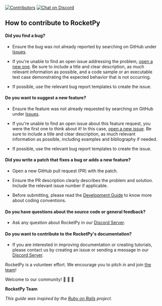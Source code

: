 [![Contributors](https://img.shields.io/github/contributors/Projeto-Jupiter/rocketpy)](https://github.com/Projeto-Jupiter/RocketPy/graphs/contributors)
[![Chat on Discord](https://img.shields.io/discord/765037887016140840?logo=discord)](https://discord.gg/b6xYnNh)

## How to contribute to RocketPy

#### **Did you find a bug?**

* Ensure the bug was not already reported by searching on GitHub under [Issues](https://github.com/Projeto-Jupiter/RocketPy/issues?q=is%3Aissue).

* If you're unable to find an open issue addressing the problem, [open a new one](https://github.com/Projeto-Jupiter/RocketPy/issues). Be sure to include a title and clear description, as much relevant information as possible, and a code sample or an executable test case demonstrating the expected behavior that is not occurring.

* If possible, use the relevant bug report templates to create the issue. 

#### **Do you want to suggest a new feature?**

* Ensure the feature was not already requested by searching on GitHub under [Issues](https://github.com/Projeto-Jupiter/RocketPy/issues?q=is%3Aissue+label%3Aenhancement).

* If you're unable to find an open issue about this feature request, you were the first one to think about it! In this case, [open a new issue](https://github.com/Projeto-Jupiter/RocketPy/issues). Be sure to include a title and clear description, as much relevant information as possible, including examples and bibliography if needed.

* If possible, use the relevant bug report templates to create the issue. 

#### **Did you write a patch that fixes a bug or adds a new feature?**

* Open a new GitHub pull request (PR) with the patch.

* Ensure the PR description clearly describes the problem and solution. Include the relevant issue number if applicable.

* Before submitting, please read the [Development Guide](https://docs.rocketpy.org/en/latest/development/index.html) to know more about coding conventions.

#### **Do you have questions about the source code or general feedback?**

* Ask any question about RocketPy in our [Discord Server](https://discord.gg/b6xYnNh).

#### **Do you want to contribute to the RocketPy's documentation?**

* If you are interested in improving documentation or creating tutorials, please contact us by creating an issue or sending a message in our [Discord Server](https://discord.gg/b6xYnNh).

RocketPy is a volunteer effort. We encourage you to pitch in and join [the team](https://github.com/Projeto-Jupiter/RocketPy/contributors)!

Welcome to our community! :rocket: :rocket: :rocket:

**RocketPy Team**

*This guide was inspired by the [Ruby on Rails](https://github.com/rails/rails/blob/main/CONTRIBUTING.md) project.*



